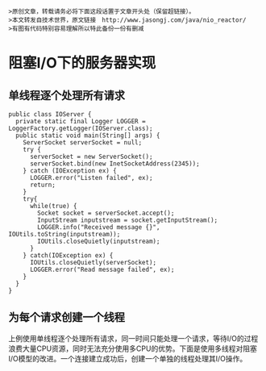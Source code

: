     >原创文章，转载请务必将下面这段话置于文章开头处（保留超链接）。
    >本文转发自技术世界，原文链接　http://www.jasongj.com/java/nio_reactor/
    >有图有代码特别容易理解所以特此备份一份有删减
# 阻塞I/O下的服务器实现
## 单线程逐个处理所有请求
```
public class IOServer {
  private static final Logger LOGGER = LoggerFactory.getLogger(IOServer.class);
  public static void main(String[] args) {
    ServerSocket serverSocket = null;
    try {
      serverSocket = new ServerSocket();
      serverSocket.bind(new InetSocketAddress(2345));
    } catch (IOException ex) {
      LOGGER.error("Listen failed", ex);
      return;
    }
    try{
      while(true) {
        Socket socket = serverSocket.accept();
        InputStream inputstream = socket.getInputStream();
        LOGGER.info("Received message {}", IOUtils.toString(inputstream));
        IOUtils.closeQuietly(inputstream);
      }
    } catch(IOException ex) {
      IOUtils.closeQuietly(serverSocket);
      LOGGER.error("Read message failed", ex);
    }
  }
}
```

## 为每个请求创建一个线程

上例使用单线程逐个处理所有请求，同一时间只能处理一个请求，等待I/O的过程浪费大量CPU资源，同时无法充分使用多CPU的优势。下面是使用多线程对阻塞I/O模型的改进。一个连接建立成功后，创建一个单独的线程处理其I/O操作。




